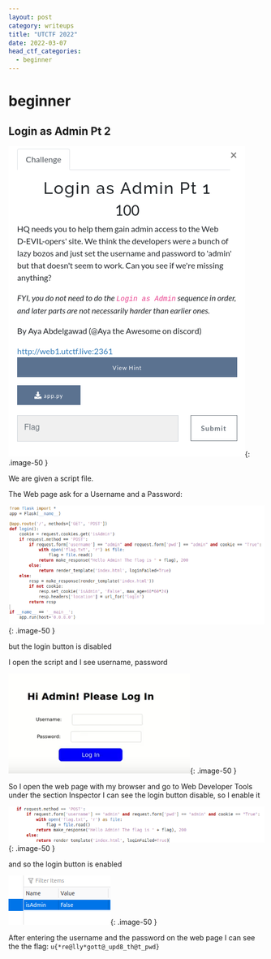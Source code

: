 ```yaml
---
layout: post
category: writeups
title: "UTCTF 2022"
date: 2022-03-07
head_ctf_categories:
  - beginner
---
```

# beginner

## Login as Admin Pt 2

![blue](/assets/img/UTCTF_2022/loginasadmin_pt1_a.png){: .image-50 }


We are given a script file.

The Web page ask for a Username and a Password:

![blue](/assets/img/UTCTF_2022/loginasadmin_pt1_b.png){: .image-50 }

but the login button is disabled

I open the script and I see username, password

![blue](/assets/img/UTCTF_2022/loginasadmin_pt1_c.png){: .image-50 }


So I open the web page with my browser and go to Web Developer Tools under the section Inspector I can see the login button disable, so
I enable it

![blue](/assets/img/UTCTF_2022/loginasadmin_pt1_d.png){: .image-50 }

and so the login button is enabled

![blue](/assets/img/UTCTF_2022/loginasadmin_pt1_e.png){: .image-50 }

After entering the username and the password on the web page I can see the the flag: `u{*re@lly*gott@_upd8_th@t_pwd}` 




